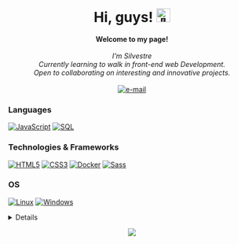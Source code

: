 <h1 align="center">Hi, guys! <img src="https://github.com/wervlad/wervlad/assets/24524555/766d336d-b87d-44ba-807c-c51de2bc6b4d" width="28px" alt="👋"></h1>

<p align="center">
    <b>Welcome to my page!</b><br><br>
    <i>
        I'm Silvestre<br>
        Currently learning to walk in front-end web Development.<br>
        Open to collaborating on interesting and innovative projects.<br>
    </i><br>
    <a href="mailto:silvestredourado18@gmail.com">
        <img src="https://img.shields.io/badge/Email-blue?style=flat-square&logo=gmail&logoColor=white" alt="e-mail">
    </a>
</p>

### Languages
[![JavaScript](https://img.shields.io/badge/javascript-black?style=for-the-badge&logo=javascript)](https://github.com/SilesterGold9)
[![SQL](https://img.shields.io/badge/sql-black?style=for-the-badge&logo=mysql)](https://github.com/SilesterGold9)

### Technologies & Frameworks
[![HTML5](https://img.shields.io/badge/html5-black?style=for-the-badge&logo=html5)](https://github.com/SilesterGold9)
[![CSS3](https://img.shields.io/badge/css3-black?style=for-the-badge&logo=css3)](https://github.com/SilesterGold9)
[![Docker](https://img.shields.io/badge/docker-black?style=for-the-badge&logo=docker)](https://github.com/SilesterGold9)
[![Sass](https://img.shields.io/badge/sass-black?style=for-the-badge&logo=docker)](https://github.com/SilesterGold9)

### OS
[![Linux](https://img.shields.io/badge/linux-black?style=for-the-badge&logo=Linux)](https://github.com/SilesterGold9)
[![Windows](https://img.shields.io/badge/Windows-black?style=for-the-badge&logo=Windows)](https://github.com/SilesterGold9)

<details>
<p align="center">
  <a href="https://github.com/SilesterGold9">
    <img src="http://github-profile-summary-cards.vercel.app/api/cards/profile-details?username=SilesterGold9&theme=transparent" />
  </a>
  <a href="https://github.com/SilesterGold9">
    <img src="https://github-readme-streak-stats.herokuapp.com/?user=SilesterGold9&hide_border=true&card_width=338&theme=transparent" />
  </a>
  <a href="https://github.com/SilesterGold9">
    <img src="http://github-profile-summary-cards.vercel.app/api/cards/stats?username=SilesterGold9&theme=transparent" />
  </a>
</p>
</details>

<p align="center">
  <a href="https://github.com/SilesterGold9">
    <img src="https://komarev.com/ghpvc/?username=SilesterGold9&color=blue&style=flat)" />
  </a>
</p>
<!--

- 🔭 I’m currently working on ...
- 🌱 I’m currently learning ... 
- 👯 I’m looking to collaborate on ...
- 🤔 I’m looking for help with ...
- 💬 Ask me about ...
- 📫 How to reach me: ...
- 😄 Pronouns: ...
- ⚡ Fun fact: ...
-->
